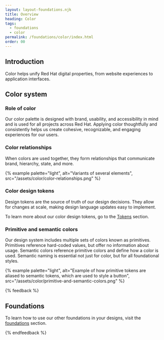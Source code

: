 ```yaml
---
layout: layout-foundations.njk
title: Overview
heading: Color
tags:
  - foundations
  - color
permalink: /foundations/color/index.html
order: 00
---
```



## Introduction
Color helps unify Red Hat digital properties, from website experiences to application interfaces.

## Color system

### Role of color

Our color palette is designed with brand, usability, and accessibility in mind and is used for all projects across Red Hat. Applying color thoughtfully and consistently helps us create cohesive, recognizable, and engaging experiences for our users.

### Color relationships

When colors are used together, they form relationships that communicate brand, hierarchy, state, and more.

{% example palette="light",
          alt="Variants of several elements",
          src="/assets/color/color-relationships.png" %}

### Color design tokens

Design tokens are the source of truth of our design decisions. They allow for changes at scale, making design language updates easy to implement.

To learn more about our color design tokens, go to the <a href="/tokens">Tokens</a> section.

### Primitive and semantic colors

Our design system includes multiple sets of colors known as primitives. Primitives reference hard-coded values, but offer no information about usage. Semantic colors reference primitive colors and define how a color is used. Semantic naming is essential not just for color, but for all foundational styles.

{% example palette="light",
          alt="Example of how primitive tokens are aliased to semantic tokens, which are used to style a button",
          src="/assets/color/primitive-and-semantic-colors.png" %}

{% feedback %}
  <h2>Foundations</h2>
  <p>To learn how to use our other foundations in your designs, visit the <a href="/foundations">foundations</a> section.</p>
{% endfeedback %}
